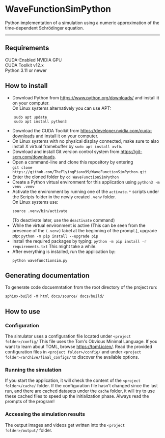 # WaveFunctionSimPython
Python implementation of a simulation using a numeric approximation of the time-dependent Schrödinger equation.

---

## Requirements
CUDA-Enabled NVIDIA GPU  
CUDA Toolkit v12.x  
Python 3.11 or newer  

## How to install

- Download Python from https://www.python.org/downloads/ and install it on your computer.  
On Linux systems alternatively you can use APT:
```
    sudo apt update
    sudo apt install python3
```
- Download the CUDA Toolkit from https://developer.nvidia.com/cuda-downloads and install it on your computer.
- On Linux systems with no physical display connected, make sure to also install X virtual framebuffer by `sudo apt install xvfb`.
- Download and install Git version control system from https://git-scm.com/downloads.
- Open a command-line and clone this repository by entering  
`git clone https://github.com/TheFlyingPiano99/WaveFunctionSimPython.git`
- Enter the cloned folder by `cd WaveFunctionSimPython`
- Create a Python virtual environment for this application using `python3 -m venv .venv`
- Activate the environment by running one of the `activate.*` scripts under the Scripts folder in the newly created `.venv` folder.  
  On Linux systems use:
  ```
  source .venv/bin/activate
  ```
  (To deactivate later, use the `deactivate` command)
- While the virtual environment is active (This can be seen from the presence of the `(.venv)` label at the beginning of the prompt.), upgrade pip: `python -m pip install --upgrade pip`
- Install the required packages by typing: `python -m pip install -r requirements.txt`
This might take a while.
- After everything is installed, run the application by:
  ```
  python wavefunctionsim.py
  ```
## Generating documentation
To generate code docuemntation from the root directory of the project run:
```
sphinx-build -M html docs/source/ docs/build/
```

## How to use
### Configuration
The simulator uses a configuration file located under `<project folder>/config/`
This file uses the Tom's Obvious Minimal Language.
If you want to learn about TOML, browse https://toml.io/en/.
Read the provided configuration files in `<project folder>/config/` and under `<project folder>/archive/final_configs/` to discover the available options.

### Running the simulation
If you start the application, it will check the content of the `<project folder>/cache/` folder.
If the configuration file hasn't changed since the last run, and there are cached datasets under the `cache` folder, it will try to use these cached files to speed up the initialization phase.
Always read the prompts of the program!

### Accessing the simulation results
The output images and videos get written into the `<project folder>/output/` folder.



